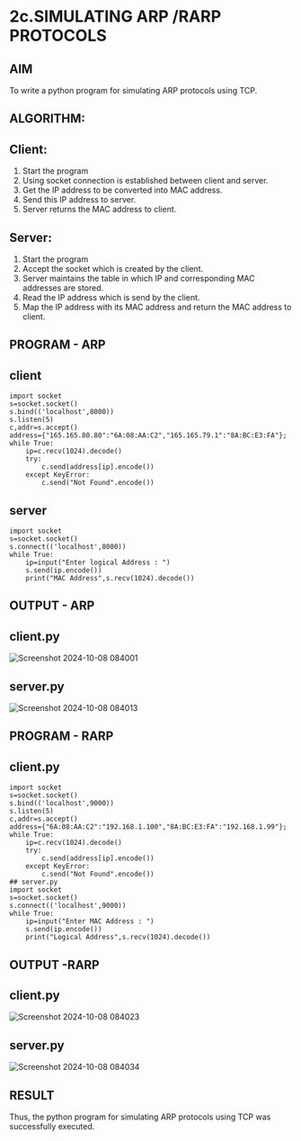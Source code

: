 # 2c.SIMULATING ARP /RARP PROTOCOLS
## AIM
To write a python program for simulating ARP protocols using TCP.
## ALGORITHM:
## Client:
1. Start the program
2. Using socket connection is established between client and server.
3. Get the IP address to be converted into MAC address.
4. Send this IP address to server.
5. Server returns the MAC address to client.
## Server:
1. Start the program
2. Accept the socket which is created by the client.
3. Server maintains the table in which IP and corresponding MAC addresses are
stored.
4. Read the IP address which is send by the client.
5. Map the IP address with its MAC address and return the MAC address to client.
## PROGRAM - ARP
## client
```
import socket
s=socket.socket()
s.bind(('localhost',8000))
s.listen(5)
c,addr=s.accept()
address={"165.165.80.80":"6A:08:AA:C2","165.165.79.1":"8A:BC:E3:FA"};
while True:
    ip=c.recv(1024).decode()
    try:
        c.send(address[ip].encode())
    except KeyError:
        c.send("Not Found".encode())
```
## server
```
import socket
s=socket.socket()
s.connect(('localhost',8000))
while True:
    ip=input("Enter logical Address : ")
    s.send(ip.encode())
    print("MAC Address",s.recv(1024).decode())
```
## OUTPUT - ARP
## client.py
![Screenshot 2024-10-08 084001](https://github.com/user-attachments/assets/cd3699df-596f-4930-95a4-679ab375750d)

## server.py
![Screenshot 2024-10-08 084013](https://github.com/user-attachments/assets/18d42338-f2b2-4308-9789-7e5dd8d428ff)

## PROGRAM - RARP
## client.py
```
import socket
s=socket.socket()
s.bind(('localhost',9000))
s.listen(5)
c,addr=s.accept()
address={"6A:08:AA:C2":"192.168.1.100","8A:BC:E3:FA":"192.168.1.99"};
while True:
    ip=c.recv(1024).decode()
    try:
        c.send(address[ip].encode())
    except KeyError:
        c.send("Not Found".encode()) 
## server.py
import socket
s=socket.socket()
s.connect(('localhost',9000))
while True:
    ip=input("Enter MAC Address : ")
    s.send(ip.encode())
    print("Logical Address",s.recv(1024).decode())
```
## OUTPUT -RARP
## client.py
![Screenshot 2024-10-08 084023](https://github.com/user-attachments/assets/69088d3d-522e-4742-9841-a4b2b6e02dae)


## server.py
![Screenshot 2024-10-08 084034](https://github.com/user-attachments/assets/81bc12c7-b525-48f0-94d8-dcf51424df1d)



## RESULT
Thus, the python program for simulating ARP protocols using TCP was successfully 
executed.
